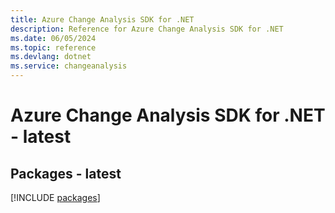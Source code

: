 ```yaml
---
title: Azure Change Analysis SDK for .NET
description: Reference for Azure Change Analysis SDK for .NET
ms.date: 06/05/2024
ms.topic: reference
ms.devlang: dotnet
ms.service: changeanalysis
---
```

# Azure Change Analysis SDK for .NET - latest
## Packages - latest
[!INCLUDE [packages](change-analysis-index.md)]